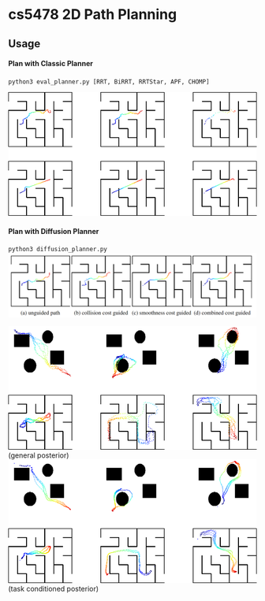 # cs5478 2D Path Planning 


## Usage

#### Plan with Classic Planner
`python3 eval_planner.py [RRT, BiRRT, RRTStar, APF, CHOMP]`

![](vis/classic_planners_results.png)

#### Plan with Diffusion Planner
`python3 diffusion_planner.py`
![](vis/diffusion_planner_result.png)

![](vis/diffusion_posterior.png)
(general posterior)
![](vis/diffusion_task_cond_posterior.png)
(task conditioned posterior)



